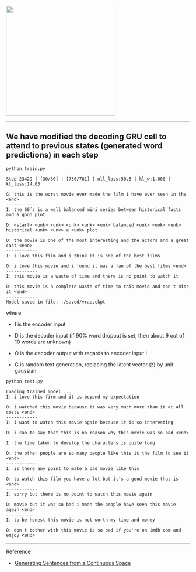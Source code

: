 <img src="https://github.com/zhedongzheng/finch/blob/master/assets/lookback_rnn.jpg" height='300'>

---
We have modified the decoding GRU cell to attend to previous states (generated word predictions) in each step
---
``` python train.py ```
```
Step 23429 | [30/30] | [750/781] | nll_loss:50.5 | kl_w:1.000 | kl_loss:14.03 

G: this is the worst movie ever made the film i have ever seen in the <end>
------------
I: the 60´s is a well balanced mini series between historical facts and a good plot

D: <start> <unk> <unk> <unk> <unk> <unk> balanced <unk> <unk> <unk> historical <unk> <unk> a <unk> plot

O: the movie is one of the most interesting and the actors and a great cast <end>
------------
I: i love this film and i think it is one of the best films

O: i love this movie and i found it was a fan of the best films <end>
------------
I: this movie is a waste of time and there is no point to watch it

O: this movie is a complete waste of time to this movie and don't miss it <end>
------------
Model saved in file: ./saved/vrae.ckpt
```
where:
* I is the encoder input

* D is the decoder input (if 90% word dropout is set, then about 9 out of 10 words are unknown)

* O is the decoder output with regards to encoder input I

* G is random text generation, replacing the latent vector (z) by unit gaussian

``` python test.py ```
```
Loading trained model ...
I: i love this firm and it is beyond my expectation

O: i watched this movie because it was very much more than it at all costs <end>
------------
I: i want to watch this movie again because it is so interesting

O: i can to say that this is no reason why this movie was so bad <end>
------------
I: the time taken to develop the characters is quite long

O: the other people are so many people like this is the film to see it <end>
------------
I: is there any point to make a bad movie like this

O: to watch this film you have a lot but it's a good movie that is <end>
------------
I: sorry but there is no point to watch this movie again

O: movie but it was so bad i mean the people have seen this movie again <end>
------------
I: to be honest this movie is not worth my time and money

O: don't bother with this movie is so bad if you're on imdb com and enjoy <end>
```
---
Reference
* [Generating Sentences from a Continuous Space](https://arxiv.org/abs/1511.06349)
